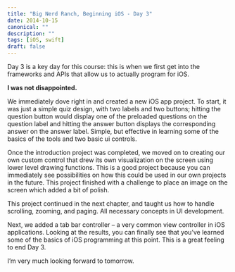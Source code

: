 ```yaml
---
title: "Big Nerd Ranch, Beginning iOS - Day 3"
date: 2014-10-15
canonical: ""
description: ""
tags: [iOS, swift]
draft: false
---
```

Day 3 is a key day for this course: this is when we first get into the frameworks and APIs that allow us to actually program for iOS.

**I was not disappointed.**

<!--more-->

We immediately dove right in and created a new iOS app project. To start, it was just a simple quiz design, with two labels and two buttons; hitting the question button would display one of the preloaded questions on the question label and hitting the answer button displays the corresponding answer on the answer label. Simple, but effective in learning some of the basics of the tools and two basic ui controls.

Once the introduction project was completed, we moved on to creating our own custom control that drew its own visualization on the screen using lower level drawing functions. This is a good project because you can immediately see possibilities on how this could be used in our own projects in the future. This project finished with a challenge to place an image on the screen which added a bit of polish.

This project continued in the next chapter, and taught us how to handle scrolling, zooming, and paging. All necessary concepts in UI development.

Next, we added a tab bar controller – a very common view controller in iOS applications. Looking at the results, you can finally see that you’ve learned some of the basics of iOS programming at this point. This is a great feeling to end Day 3.

I’m very much looking forward to tomorrow.
